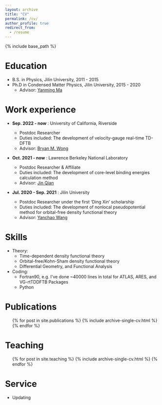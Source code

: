 ```yaml
---
layout: archive
title: "CV"
permalink: /cv/
author_profile: true
redirect_from:
  - /resume
---
```


{% include base_path %}

Education
======
* B.S. in Physics, Jilin University, 2011 - 2015
* Ph.D in Condensed Matter Physics, Jilin University, 2015 - 2020
  * Advisor: [Yanming Ma](http://mym.calypso.cn/)

Work experience
======
* **Sep. 2022 - now** : University of California, Riverside
  * Postdoc Researcher
  * Duties included: The development of velocity-gauge real-time TD-DFTB
  * Advisor: [Bryan M. Wong](https://www.bmwong-group.com/)

* **Oct. 2021 - now** : Lawrence Berkeley National Laboratory
  * Postdoc Researcher & Affiliate
  * Duties included: The development of core-level binding energies calculation method
  * Advisor: [Jin Qian](https://sites.google.com/lbl.gov/qiangrouppage/home?authuser=0)

* **Jul. 2020 - Sep. 2021** : Jilin University
  * Postdoc Researcher under the first ‘Ding Xin’ scholarship
  * Duties included: The development of nonlocal pseudopotential method for orbital-free density functional theory
  * Advisor: [Yanchao Wang](http://iccms.jlu.edu.cn/info/1036/1040.htm)
  
Skills
======
* Theory:
  * Time-dependent density functional theory
  * Orbital-free/Kohn-Sham density functional theory
  * Differential Geometry, and Functional Analysis
* Coding:
  * Fortran90, e.g. I've done ~40000 lines in total for ATLAS, ARES, and VG-rtTDDFTB Packages
  * Python

Publications
======
  <ul>{% for post in site.publications %}
    {% include archive-single-cv.html %}
  {% endfor %}</ul>
  
Teaching
======
  <ul>{% for post in site.teaching %}
    {% include archive-single-cv.html %}
  {% endfor %}</ul>
  
Service 
======
* Updating
